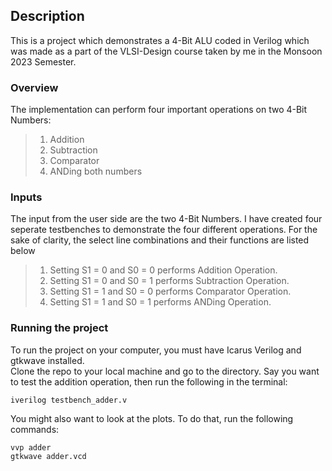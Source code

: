 ## Description <br>

This is a project which demonstrates a 4-Bit ALU coded in Verilog which was made as a part of the VLSI-Design course taken by me in the Monsoon 2023 Semester. 

### Overview

The implementation can perform four important operations on two 4-Bit Numbers:

>1. Addition
>2. Subtraction
>3. Comparator
>4. ANDing both numbers

### Inputs
The input from the user side are the two 4-Bit Numbers. I have created four seperate testbenches to demonstrate the four different operations. For the sake of clarity, the select line combinations and their functions are listed below<br>
>1. Setting S1 = 0 and S0 = 0 performs Addition Operation.
>2. Setting S1 = 0 and S0 = 1 performs Subtraction Operation.
>3. Setting S1 = 1 and S0 = 0 performs Comparator Operation.
>4. Setting S1 = 1 and S0 = 1 performs ANDing Operation.

### Running the project
To run the project on your computer, you must have Icarus Verilog and gtkwave installed.<br>
Clone the repo to your local machine and go to the directory. Say you want to test the addition operation, then run the following in the terminal:
```
iverilog testbench_adder.v
```
You might also want to look at the plots. To do that, run the following commands:
```
vvp adder
gtkwave adder.vcd
```

